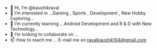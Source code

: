 - 👋 Hi, I’m @kaushikraval
- 👀 I’m interested in ...Gaming , Sports , Development , New Hobby Exploring...
- 🌱 I’m currently learning ...Android Development and R & D with New Technology...
- 💞️ I’m looking to collaborate on ...
- 📫 How to reach me ... E-mail me on ravalkaushik104@gmail.com

<!---
kaushikraval/kaushikraval is a ✨ special ✨ repository because its `README.md` (this file) appears on your GitHub profile.
You can click the Preview link to take a look at your changes.
--->
